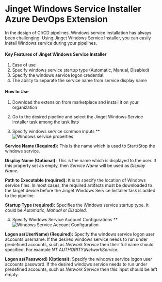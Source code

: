 # Jinget Windows Service Installer Azure DevOps Extension
In the design of CI/CD pipelines, Windows service installation has always been challenging. Using Jinget Windows Service Installer, you can easily install Windows service during your pipelines.

#### Key Features of Jinget Windows Service Installer

1. Ease of use
2. Specify windows service startup type (Automatic, Manual, Disabled)
3. Specify the windows service logon credential
4. The ability to separate the service name from service display name

#### How to Use
1. Download the extension from marketplace and install it on your organization

2. Go to the desired pipeline and select the Jinget Windows Service Installer task among the task lists

3. Specify windows service common inputs
**![Windows service properties](http://jinget.ir/wp-content/uploads/2023/06/1.png "Windows service properties")

**Service Name (Required):** This is the name which is used to Start/Stop the windows service.

**Display Name (Optional):** This is the name which is displayed to the user. If this property set as empty, then *Service Name* will be used as *Display Name*.

**Path to Executable (required):** It is to specify the location of Windows service files. In most cases, the required artifacts must be downloaded to the target device before the Jinget Windows Service Installer task is added to the pipeline.

**Startup Type (required):** Specifies the Windows service startup type. It could be *Automatic*, *Manual* or *Disabled*.

4. Specify Windows Service Account Configurations
**![Windows Service Account Configuration](http://jinget.ir/wp-content/uploads/2023/06/2.png "Windows Service Account Configuration")

**Logon as(UserName) (Required):** Specify the windows service logon user accounts username. If the desired windows service needs to run under predefined accounts, such as *Network Service* then their full name should specified. For example *NT AUTHORITY\NetworkService*.

**Logon as(Password) (Optional):** Specify the windows service logon user accounts password. If the desired windows service needs to run under predefined accounts, such as *Network Service* then this input should be left empty.
